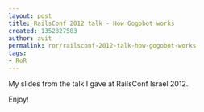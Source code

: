 ```yaml
---
layout: post
title: RailsConf 2012 talk - How Gogobot works
created: 1352827583
author: avit
permalink: ror/railsconf-2012-talk-how-gogobot-works
tags:
- RoR
---
```

<p>My slides from the talk I gave at RailsConf Israel 2012.</p>




<p>Enjoy!</p>
